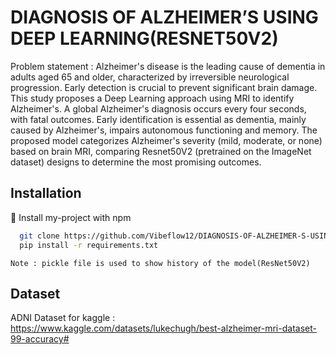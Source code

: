 
# DIAGNOSIS OF ALZHEIMER’S USING DEEP LEARNING(RESNET50V2)

Problem statement : Alzheimer's disease is the leading cause of dementia in adults aged 65 and older, characterized by irreversible neurological progression. Early detection is crucial to prevent significant brain damage. This study proposes a Deep Learning approach using MRI to identify Alzheimer's. A global Alzheimer's diagnosis occurs every four seconds, with fatal outcomes. Early identification is essential as dementia, mainly caused by Alzheimer's, impairs autonomous functioning and memory. The proposed model categorizes Alzheimer's severity (mild, moderate, or none) based on brain MRI, comparing Resnet50V2 (pretrained on the ImageNet dataset) designs to determine the most promising outcomes.


## Installation

 🐍 Install my-project with npm

```bash
  git clone https://github.com/Vibeflow12/DIAGNOSIS-OF-ALZHEIMER-S-USING-DEEP-LEARNING-RESNET50V2-.git
  pip install -r requirements.txt
```
    Note : pickle file is used to show history of the model(ResNet50V2)
    
## Dataset

ADNI Dataset for kaggle : https://www.kaggle.com/datasets/lukechugh/best-alzheimer-mri-dataset-99-accuracy#
